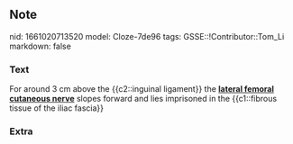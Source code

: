 ## Note
nid: 1661020713520
model: Cloze-7de96
tags: GSSE::!Contributor::Tom_Li
markdown: false

### Text
<div>
  For around 3 cm above the {{c2::inguinal ligament}} the
  <b><u>lateral femoral cutaneous nerve</u></b> slopes forward and
  lies imprisoned in the {{c1::fibrous tissue of the iliac fascia}}
</div>

### Extra

